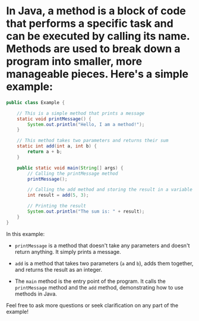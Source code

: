 # In Java, a method is a block of code that performs a specific task and can be executed by calling its name. Methods are used to break down a program into smaller, more manageable pieces. Here's a simple example:

```java
public class Example {

    // This is a simple method that prints a message
    static void printMessage() {
        System.out.println("Hello, I am a method!");
    }

    // This method takes two parameters and returns their sum
    static int add(int a, int b) {
        return a + b;
    }

    public static void main(String[] args) {
        // Calling the printMessage method
        printMessage();

        // Calling the add method and storing the result in a variable
        int result = add(5, 3);

        // Printing the result
        System.out.println("The sum is: " + result);
    }
}
```

In this example:

- `printMessage` is a method that doesn't take any parameters and doesn't return anything. It simply prints a message.

- `add` is a method that takes two parameters (`a` and `b`), adds them together, and returns the result as an integer.

- The `main` method is the entry point of the program. It calls the `printMessage` method and the `add` method, demonstrating how to use methods in Java.

Feel free to ask more questions or seek clarification on any part of the example!
